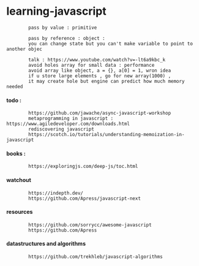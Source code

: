 # learning-javascript

            pass by value : primitive

            pass by reference : object : 
            you can change state but you can't make variable to point to another objec

            talk : https://www.youtube.com/watch?v=-lt6a9kbc_k
            avoid holes array for small data : performance
            avoid array like object, a = {}, a[0] = 1, wron idea
            if u store large elements , go for new array(1000) , 
            it may create hole but engine can predict how much memory needed
            


#### todo : 

            https://github.com/jawache/async-javascript-workshop
            metaprogramming in javascript : https://www.agiledeveloper.com/downloads.html
            rediscovering javascript
            https://scotch.io/tutorials/understanding-memoization-in-javascript
            
#### books : 

            https://exploringjs.com/deep-js/toc.html



#### watchout

            https://indepth.dev/
            https://github.com/Apress/javascript-next

#### resources

            https://github.com/sorrycc/awesome-javascript
            https://github.com/Apress

#### datastructures and algorithms

            https://github.com/trekhleb/javascript-algorithms
